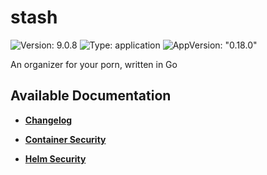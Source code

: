 # stash

![Version: 9.0.8](https://img.shields.io/badge/Version-9.0.8-informational?style=flat-square) ![Type: application](https://img.shields.io/badge/Type-application-informational?style=flat-square) ![AppVersion: "0.18.0"](https://img.shields.io/badge/AppVersion-"0.18.0"-informational?style=flat-square)

An organizer for your porn, written in Go

## Available Documentation

- [**Changelog**](CHANGELOG)

- [**Container Security**](container-security)

- [**Helm Security**](helm-security)

